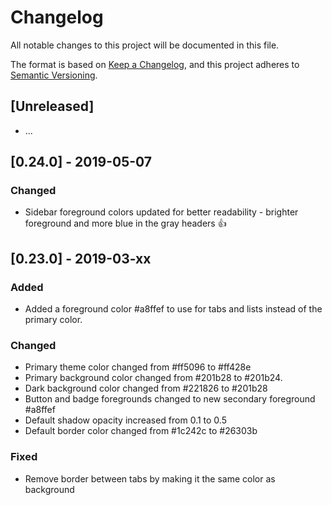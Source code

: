 # Changelog

All notable changes to this project will be documented in this file.

The format is based on [Keep a Changelog](https://keepachangelog.com/en/1.0.0/),
and this project adheres to
[Semantic Versioning](https://semver.org/spec/v2.0.0.html).

## [Unreleased]

- ...

## [0.24.0] - 2019-05-07

### Changed

- Sidebar foreground colors updated for better readability - brighter foreground
  and more blue in the gray headers 👍

## [0.23.0] - 2019-03-xx

### Added

- Added a foreground color #a8ffef to use for tabs and lists instead of the
  primary color.

### Changed

- Primary theme color changed from #ff5096 to #ff428e
- Primary background color changed from #201b28 to #201b24.
- Dark background color changed from #221826 to #201b28
- Button and badge foregrounds changed to new secondary foreground #a8ffef
- Default shadow opacity increased from 0.1 to 0.5
- Default border color changed from #1c242c to #26303b

### Fixed

- Remove border between tabs by making it the same color as background
